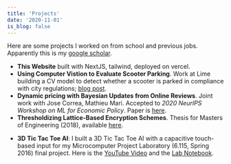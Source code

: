 ```yaml
---
title: 'Projects'
date: '2020-11-01'
is_blog: false
---
```


Here are some projects I worked on from school and previous jobs. Apparently this is my [google scholar](https://scholar.google.com/citations?user=E0mN8P0AAAAJ).

- **This Website** built with NextJS, tailwind, deployed on vercel.
- **Using Computer Vistion to Evaluate Scooter Parking**. Work at Lime building a CV model to detect whether a scooter is parked in compliance with city regulations; [blog post](https://medium.com/lime-eng/using-computer-vision-to-evaluate-scooter-parking-9979a1c3d685).
- **Dynamic pricing with Bayesian Updates from Online Reviews**. Joint work with Jose Correa, Mathieu Mari. Accepted to *2020 NeurIPS Workshop on ML for Economic Policy*. Paper is [here](https://www.di.ens.fr/~mmari/content/papers/Multi_Armed_Bandits.pdf).
- **Thresholdizing Lattice-Based Encryption Schemes**. Thesis for Masters of Engineering (2018), available [here](https://dspace.mit.edu/bitstream/handle/1721.1/121688/1102057800-MIT.pdf?sequence=1&isAllowed=y).
<!-- - **Implementation of a Practical Leakage-Resilient ID Scheme**. Senior Year SuperUROP project.  -->
- **3D Tic Tac Toe AI**: I built a 3D Tic Tac Toe AI with a capacitive touch-based input for my Microcomputer Project Laboratory (6.115, Spring 2016) final project. Here is the [YouTube Video](https://www.youtube.com/watch?v=x5vISL8aN4Q) and the [Lab Notebook](https://github.com/qandrew/6.115-final-project/blob/master/Lab%20Notebook/Lab%20Notebook.pdf).
